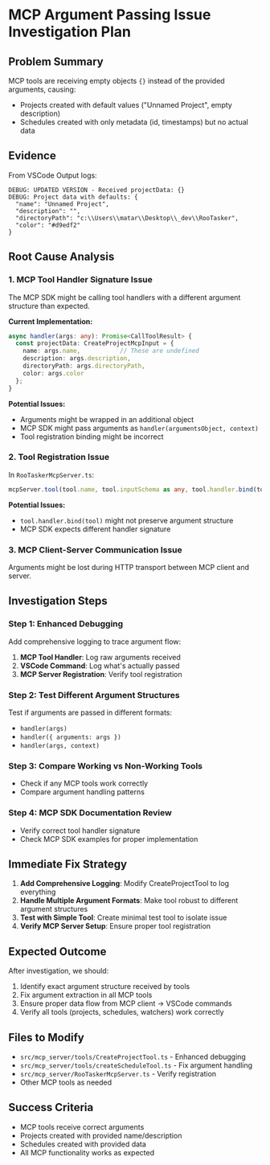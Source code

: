 # MCP Argument Passing Issue Investigation Plan

## Problem Summary
MCP tools are receiving empty objects `{}` instead of the provided arguments, causing:
- Projects created with default values ("Unnamed Project", empty description)
- Schedules created with only metadata (id, timestamps) but no actual data

## Evidence
From VSCode Output logs:
```
DEBUG: UPDATED VERSION - Received projectData: {}
DEBUG: Project data with defaults: {
  "name": "Unnamed Project", 
  "description": "",
  "directoryPath": "c:\\Users\\matar\\Desktop\\_dev\\RooTasker",
  "color": "#d9edf2"
}
```

## Root Cause Analysis

### 1. MCP Tool Handler Signature Issue
The MCP SDK might be calling tool handlers with a different argument structure than expected.

**Current Implementation:**
```typescript
async handler(args: any): Promise<CallToolResult> {
  const projectData: CreateProjectMcpInput = {
    name: args.name,           // These are undefined
    description: args.description,
    directoryPath: args.directoryPath,
    color: args.color
  };
}
```

**Potential Issues:**
- Arguments might be wrapped in an additional object
- MCP SDK might pass arguments as `handler(argumentsObject, context)` 
- Tool registration binding might be incorrect

### 2. Tool Registration Issue
In `RooTaskerMcpServer.ts`:
```typescript
mcpServer.tool(tool.name, tool.inputSchema as any, tool.handler.bind(tool));
```

**Potential Issues:**
- `tool.handler.bind(tool)` might not preserve argument structure
- MCP SDK expects different handler signature

### 3. MCP Client-Server Communication Issue
Arguments might be lost during HTTP transport between MCP client and server.

## Investigation Steps

### Step 1: Enhanced Debugging
Add comprehensive logging to trace argument flow:

1. **MCP Tool Handler**: Log raw arguments received
2. **VSCode Command**: Log what's actually passed
3. **MCP Server Registration**: Verify tool registration

### Step 2: Test Different Argument Structures
Test if arguments are passed in different formats:
- `handler(args)`
- `handler({ arguments: args })`
- `handler(args, context)`

### Step 3: Compare Working vs Non-Working Tools
- Check if any MCP tools work correctly
- Compare argument handling patterns

### Step 4: MCP SDK Documentation Review
- Verify correct tool handler signature
- Check MCP SDK examples for proper implementation

## Immediate Fix Strategy

1. **Add Comprehensive Logging**: Modify CreateProjectTool to log everything
2. **Handle Multiple Argument Formats**: Make tool robust to different argument structures
3. **Test with Simple Tool**: Create minimal test tool to isolate issue
4. **Verify MCP Server Setup**: Ensure proper tool registration

## Expected Outcome
After investigation, we should:
1. Identify exact argument structure received by tools
2. Fix argument extraction in all MCP tools
3. Ensure proper data flow from MCP client → VSCode commands
4. Verify all tools (projects, schedules, watchers) work correctly

## Files to Modify
- `src/mcp_server/tools/CreateProjectTool.ts` - Enhanced debugging
- `src/mcp_server/tools/createScheduleTool.ts` - Fix argument handling  
- `src/mcp_server/RooTaskerMcpServer.ts` - Verify registration
- Other MCP tools as needed

## Success Criteria
- MCP tools receive correct arguments
- Projects created with provided name/description
- Schedules created with provided data
- All MCP functionality works as expected
